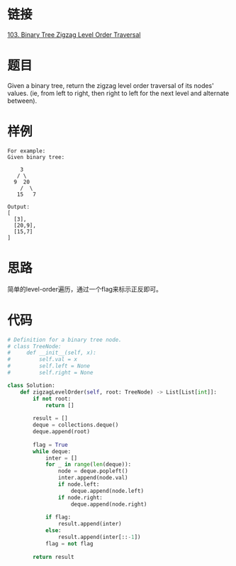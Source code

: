 # 链接
[103. Binary Tree Zigzag Level Order Traversal](https://leetcode.com/problems/binary-tree-zigzag-level-order-traversal/)

# 题目
Given a binary tree, return the zigzag level order traversal of its nodes' values. (ie, from left to right, then right to left for the next level and alternate between).

# 样例
```
For example:
Given binary tree:

    3
   / \
  9  20
    /  \
   15   7

Output:
[
  [3],
  [20,9],
  [15,7]
]
```

# 思路
简单的level-order遍历，通过一个flag来标示正反即可。

# 代码
```python
# Definition for a binary tree node.
# class TreeNode:
#     def __init__(self, x):
#         self.val = x
#         self.left = None
#         self.right = None

class Solution:
    def zigzagLevelOrder(self, root: TreeNode) -> List[List[int]]:
        if not root:
            return []
        
        result = []
        deque = collections.deque()
        deque.append(root)
        
        flag = True
        while deque:   
            inter = []
            for _ in range(len(deque)):
                node = deque.popleft()
                inter.append(node.val)
                if node.left:
                    deque.append(node.left)
                if node.right:
                    deque.append(node.right)
            
            if flag:
                result.append(inter)
            else:
                result.append(inter[::-1])
            flag = not flag       
                
        return result
```